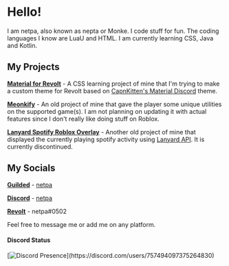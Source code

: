 # Hello!
I am netpa, also known as nepta or Monke. I code stuff for fun. The coding languages I know are LuaU and HTML. I am currently learning CSS, Java and Kotlin.

## My Projects
**[Material for Revolt](https://github.com/61netpa/Material-for-Revolt)** - A CSS learning project of mine that I'm trying to make a custom theme for Revolt based on [CapnKitten's Material Discord](https://github.com/CapnKitten/Material-Discord) theme.

**[Meonkify](https://github.com/61netpa/Meonkify)** - An old project of mine that gave the player some unique utilities on the supported game(s). I am not planning on updating it with actual features since I don't really like doing stuff on Roblox.

**[Lanyard Spotify Roblox Overlay](https://github.com/61netpa/lanyard-spotify-roblox-overlay)** - Another old project of mine that displayed the currently playing spotify activity using [Lanyard API](https://github.com/Phineas/lanyard). It is currently discontinued.

## My Socials
**[Guilded](https://guilded.gg)** - [netpa](https://www.guilded.gg/u/netpa)

**[Discord](https://discord.com)** - [netpa](https://discord.com/users/757494097375264830)

**[Revolt](https://revolt.chat)** - netpa#0502

Feel free to message me or add me on any platform.

#### Discord Status
[![Discord Presence](https://lanyard.cnrad.dev/api/757494097375264830?animated=false&showDisplayName=true&hideTimestamp=false&bg=00030f&idleMessage=Well%20that's%20weird.%20No%20activity%20has%20been%20detected.%20I%20guess%20I'm%20either%20not%20doing%20anything%20or%20I'm%20offline.)](https://discord.com/users/757494097375264830)
